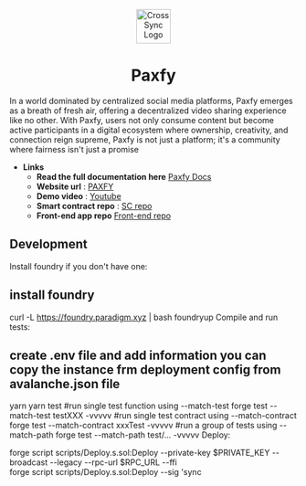 <p align='center'>
<img src="https://www.paxfy.xyz/_next/image?url=%2Fimg%2Flogo.png&w=256&q=75" alt="CrossSync Logo" width="60" height="60" />
</p>

<h1  align='center'>Paxfy</h1>

In a world dominated by centralized social media platforms, Paxfy emerges as a breath of fresh air, offering a decentralized video sharing experience like no other. With Paxfy, users not only consume content but become active participants in a digital ecosystem where ownership, creativity, and connection reign supreme, Paxfy is not just a platform; it's a community where fairness isn't just a promise

- **Links**
    - **Read the full documentation here**  [Paxfy Docs](https://open.gitbook.com/~space/oN0Hr2co20NYVrxEUzpZ)
   - **Website url** : [PAXFY](https://www.paxfy.xyz/)
   - **Demo video** : [Youtube](https://youtu.be/6ke3u9Z9pE4)
   - **Smart contract repo** : [SC repo](https://github.com/pax-fy/paxfy)
   - **Front-end app repo**  [Front-end repo](https://github.com/pax-fy/web_app)
 

## Development

Install foundry if you don't have one:

## install foundry
curl -L https://foundry.paradigm.xyz | bash
foundryup
Compile and run tests:
  ## create .env  file and add information you can copy the instance frm deployment config from avalanche.json file
yarn
yarn test
#run single test function using --match-test
forge test --match-test testXXX  -vvvvv
#run single test contract using --match-contract
forge test --match-contract xxxTest  -vvvvv
#run a group of tests using --match-path
forge test --match-path test/...  -vvvvv
Deploy:

forge script scripts/Deploy.s.sol:Deploy --private-key $PRIVATE_KEY --broadcast --legacy --rpc-url $RPC_URL --ffi                   
forge script scripts/Deploy.s.sol:Deploy --sig 'sync
